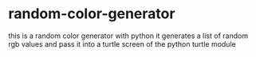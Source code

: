 # random-color-generator
this is a random color generator with python
it generates a list of random rgb values and pass it into a turtle screen of the python turtle module 

